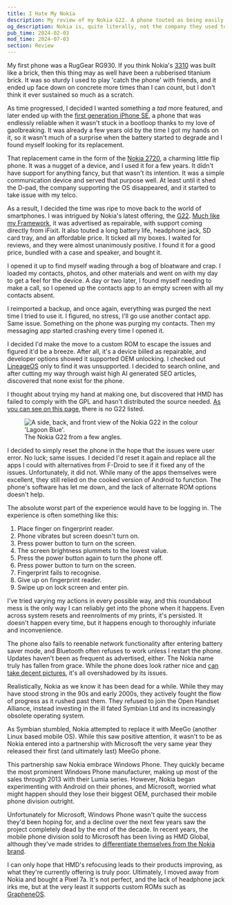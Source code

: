 ```yaml
---
title: I Hate My Nokia
description: My review of my Nokia G22. A phone touted as being easily repairable that doesn't quite live up to the standards it sets for itself.
og_description: Nokia is, quite literally, not the company they used to be.
pub_time: 2024-02-03
mod_time: 2024-07-03
section: Review
---
```


My first phone was a RugGear RG930. If you think Nokia's [3310](https://www.gsmarena.com/nokia_3310-192.php) was built like a brick, then this thing may as well have been a rubberised titanium brick. It was so sturdy I used to play 'catch the phone' with friends, and it ended up face down on concrete more times than I can count, but I don't think it ever sustained so much as a scratch.

As time progressed, I decided I wanted something a _tad_ more featured, and later ended up with the [first generation iPhone SE](https://www.gsmarena.com/apple_iphone_se-7969.php), a phone that was endlessly reliable when it wasn't stuck in a bootloop thanks to my love of gaolbreaking. It was already a few years old by the time I got my hands on it, so it wasn't much of a surprise when the battery started to degrade and I found myself looking for its replacement.

That replacement came in the form of the [Nokia 2720](https://www.gsmarena.com/nokia_2720_flip-9836.php), a charming little flip phone. It was a nugget of a device, and I used it for a few years. It didn't have support for anything fancy, but that wasn't its intention. It was a simple communication device and served that purpose well. At least until it shed the D-pad, the company supporting the OS disappeared, and it started to take issue with my telco.

As a result, I decided the time was ripe to move back to the world of smartphones. I was intrigued by Nokia's latest offering, the [G22](https://www.gsmarena.com/nokia_g22-12137.php).
[Much like my Framework](/posts/a-year-with-the-framework-laptop-13), it was advertised as repairable, with support coming directly from iFixit. It also touted a long battery life, headphone jack, SD card tray, and an affordable price. It ticked all my boxes. I waited for reviews, and they were almost unanimously positive. I found it for a good price, bundled with a case and speaker, and bought it.

I opened it up to find myself wading through a bog of bloatware and crap. I loaded my contacts, photos, and other materials and went on with my day to get a feel for the device. A day or two later, I found myself needing to make a call, so I opened up the contacts app to an empty screen with all my contacts absent.

I reimported a backup, and once again, everything was purged the next time I tried to use it. I figured, no stress, I'll go use another contact app. Same issue. Something on the phone was purging my contacts. Then my messaging app started crashing every time I opened it.

I decided I'd make the move to a custom ROM to escape the issues and figured it'd be a breeze. After all, it's a device billed as repairable, and developer options showed it supported OEM unlocking. I checked out [LineageOS](https://lineageos.org) only to find it was unsupported. I decided to search online, and after cutting my way through waist high AI generated SEO articles, discovered that none exist for the phone.

I thought about trying my hand at making one, but discovered that HMD has failed to comply with the GPL and hasn't distributed the source needed. [As you can see on this page](https://www.hmd.com/en_int/opensource), there is no G22 listed.

<figure class="right">
<img src="https://www.chooseyourmobile.com/wp-content/uploads/2023/02/Nokia-G22-Image.jpg" alt="A side, back, and front view of the Nokia G22 in the colour 'Lagoon Blue'.">
<figcaption>The Nokia G22 from a few angles.</figcaption>
</figure>

I decided to simply reset the phone in the hope that the issues were user error. No luck; same issues. I decided I'd reset it again and replace all the apps I could with alternatives from F-Droid to see if it fixed any of the issues. Unfortunately, it did not. While many of the apps themselves were excellent, they still relied on the cooked version of Android to function. The phone's software has let me down, and the lack of alternate ROM options doesn't help.

The absolute worst part of the experience would have to be logging in. The experience is often something like this:

1. Place finger on fingerprint reader.
2. Phone vibrates but screen doesn't turn on.
3. Press power button to turn on the screen.
4. The screen brightness plummets to the lowest value.
5. Press the power button again to turn the phone off.
6. Press power button to turn on the screen.
7. Fingerprint fails to recognise.
8. Give up on fingerprint reader.
9. Swipe up on lock screen and enter pin.

I've tried varying my actions in every possible way, and this roundabout mess is the only way I can reliably get into the phone when it happens. Even across system resets and reenrolments of my prints, it's persisted. It doesn't happen every time, but it happens enough to thoroughly infuriate and inconvenience.

The phone also fails to reenable network functionality after entering battery saver mode, and Bluetooth often refuses to work unless I restart the phone. Updates haven't been as frequent as advertised, either. The Nokia name truly has fallen from grace. While the phone does look rather nice and [can take decent pictures](https://unsplash.com/collections/Puec3W1Cf3g/new-zealand), it's all overshadowed by its issues.

Realistically, Nokia as we know it has been dead for a while. While they may have stood strong in the 90s and early 2000s, they actively fought the flow of progress as it rushed past them. They refused to join the Open Handset Alliance, instead investing in the ill fated Symbian Ltd and its increasingly obsolete operating system.

As Symbian stumbled, Nokia attempted to replace it with MeeGo (another Linux based mobile OS). While this saw positive attention, it wasn't to be as Nokia entered into a partnership with Microsoft the very same year they released their first (and ultimately last) MeeGo phone.

This partnership saw Nokia embrace Windows Phone. They quickly became the most prominent Windows Phone manufacturer, making up most of the sales through 2013 with their Lumia series. However, Nokia began experimenting with Android on their phones, and Microsoft, worried what might happen should they lose their biggest OEM, purchased their mobile phone division outright.

Unfortunately for Microsoft, Windows Phone wasn't quite the success they'd been hoping for, and a decline over the next few years saw the project completely dead by the end of the decade. In recent years, the mobile phone division sold to Microsoft has been living as HMD Global, although they've made strides to [differentiate themselves from the Nokia brand](https://www.hmd.com/en_int/blog/hmd-makers-of-nokia-phones-and-more).

I can only hope that HMD's refocusing leads to their products improving, as what they're currently offering is truly poor. Ultimately, I moved away from Nokia and bought a Pixel 7a. It's not perfect, and the lack of headphone jack irks me, but at the very least it supports custom ROMs such as [GrapheneOS](https://grapheneos.org).
